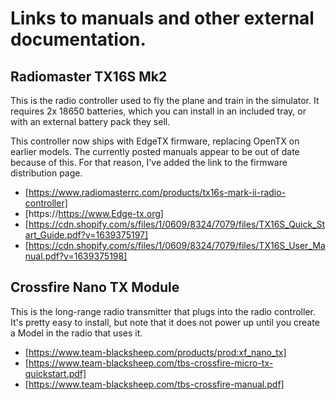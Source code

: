 # Links to manuals and other external documentation.

## Radiomaster TX16S Mk2

This is the radio controller used to fly the plane and train in the simulator.
It requires 2x 18650 batteries, which you can install in an included tray, or with an external battery pack they sell.

This controller now ships with EdgeTX firmware, replacing OpenTX on earlier models. The currently posted manuals appear to be out of date
because of this. For that reason, I've added the link to the firmware distribution page.

  * [https://www.radiomasterrc.com/products/tx16s-mark-ii-radio-controller]
  * [https://https://www.Edge-tx.org]
  * [https://cdn.shopify.com/s/files/1/0609/8324/7079/files/TX16S_Quick_Start_Guide.pdf?v=1639375197] 
  * [https://cdn.shopify.com/s/files/1/0609/8324/7079/files/TX16S_User_Manual.pdf?v=1639375198]

## Crossfire Nano TX Module

This is the long-range radio transmitter that plugs into the radio controller. It's pretty easy to install, but note that it does not power up
until you create a Model in the radio that uses it.

  * [https://www.team-blacksheep.com/products/prod:xf_nano_tx]
  * [https://www.team-blacksheep.com/tbs-crossfire-micro-tx-quickstart.pdf]
  * [https://www.team-blacksheep.com/tbs-crossfire-manual.pdf]
